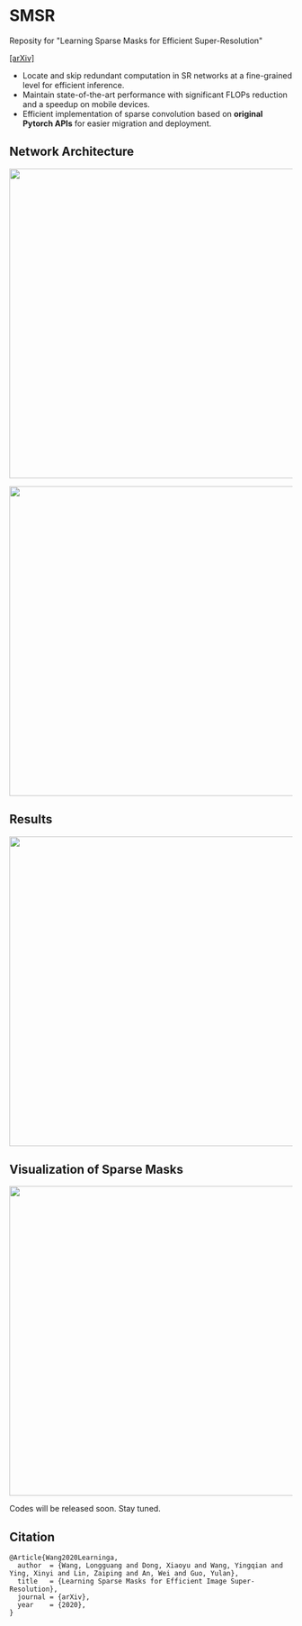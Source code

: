 # SMSR
Reposity for "Learning Sparse Masks for Efficient Super-Resolution"

[[arXiv]](https://arxiv.org/abs/2006.09603)

- Locate and skip redundant computation in SR networks at a fine-grained level for efficient inference.
- Maintain state-of-the-art performance with significant FLOPs reduction and a speedup on mobile devices.
- Efficient implementation of sparse convolution based on **original Pytorch APIs** for easier migration and deployment.

## Network Architecture

<img width="550" src="https://github.com/LongguangWang/SMSR/blob/master/Figs/overview.png"/></div>


<img width="550" src="https://github.com/LongguangWang/SMSR/blob/master/Figs/sparse conv.png"/></div>


## Results

<img width="550" src="https://github.com/LongguangWang/SMSR/blob/master/Figs/results.png"/></div>


## Visualization of Sparse Masks

<img width="550" src="https://github.com/LongguangWang/SMSR/blob/master/Figs/visualization.png"/></div>

Codes will be released soon. Stay tuned.


## Citation
```
@Article{Wang2020Learninga,
  author  = {Wang, Longguang and Dong, Xiaoyu and Wang, Yingqian and Ying, Xinyi and Lin, Zaiping and An, Wei and Guo, Yulan},
  title   = {Learning Sparse Masks for Efficient Image Super-Resolution},
  journal = {arXiv},
  year    = {2020},
}
```
